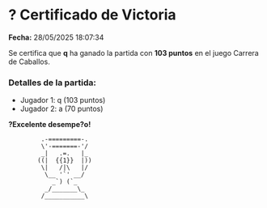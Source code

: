 # ? Certificado de Victoria

**Fecha:** 28/05/2025 18:07:34

Se certifica que **q** ha ganado la partida con **103 puntos**
en el juego Carrera de Caballos.

### Detalles de la partida:
- Jugador 1: q (103 puntos)
- Jugador 2: a (70 puntos)

**?Excelente desempe?o!**

```
         .-=========-.
         \'-=======-'/
         _|   .=.   |_
        ((|  {{1}}  |))
         \|   /|\   |/
          \__ '`' __/
            _`) (`_
          _/_______\_
         /___________\
```